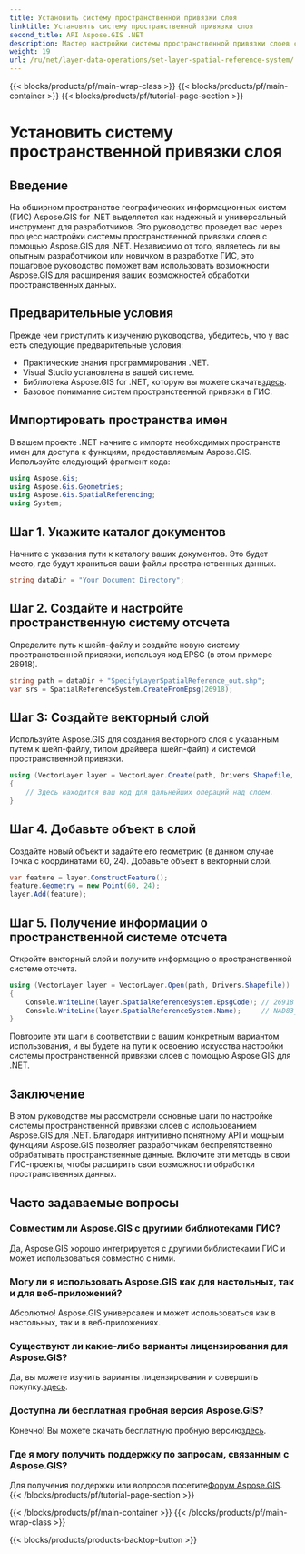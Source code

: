 ```yaml
---
title: Установить систему пространственной привязки слоя
linktitle: Установить систему пространственной привязки слоя
second_title: API Aspose.GIS .NET
description: Мастер настройки системы пространственной привязки слоев с помощью Aspose.GIS for .NET. Повысьте уровень своих ГИС-проектов с помощью этого пошагового руководства.
weight: 19
url: /ru/net/layer-data-operations/set-layer-spatial-reference-system/
---
```


{{< blocks/products/pf/main-wrap-class >}}
{{< blocks/products/pf/main-container >}}
{{< blocks/products/pf/tutorial-page-section >}}

# Установить систему пространственной привязки слоя

## Введение
На обширном пространстве географических информационных систем (ГИС) Aspose.GIS for .NET выделяется как надежный и универсальный инструмент для разработчиков. Это руководство проведет вас через процесс настройки системы пространственной привязки слоев с помощью Aspose.GIS для .NET. Независимо от того, являетесь ли вы опытным разработчиком или новичком в разработке ГИС, это пошаговое руководство поможет вам использовать возможности Aspose.GIS для расширения ваших возможностей обработки пространственных данных.
## Предварительные условия
Прежде чем приступить к изучению руководства, убедитесь, что у вас есть следующие предварительные условия:
- Практические знания программирования .NET.
- Visual Studio установлена в вашей системе.
-  Библиотека Aspose.GIS for .NET, которую вы можете скачать[здесь](https://releases.aspose.com/gis/net/).
- Базовое понимание систем пространственной привязки в ГИС.
## Импортировать пространства имен
В вашем проекте .NET начните с импорта необходимых пространств имен для доступа к функциям, предоставляемым Aspose.GIS. Используйте следующий фрагмент кода:
```csharp
using Aspose.Gis;
using Aspose.Gis.Geometries;
using Aspose.Gis.SpatialReferencing;
using System;
```
## Шаг 1. Укажите каталог документов
Начните с указания пути к каталогу ваших документов. Это будет место, где будут храниться ваши файлы пространственных данных.
```csharp
string dataDir = "Your Document Directory";
```
## Шаг 2. Создайте и настройте пространственную систему отсчета
Определите путь к шейп-файлу и создайте новую систему пространственной привязки, используя код EPSG (в этом примере 26918).
```csharp
string path = dataDir + "SpecifyLayerSpatialReference_out.shp";
var srs = SpatialReferenceSystem.CreateFromEpsg(26918);
```
## Шаг 3: Создайте векторный слой
Используйте Aspose.GIS для создания векторного слоя с указанным путем к шейп-файлу, типом драйвера (шейп-файл) и системой пространственной привязки.
```csharp
using (VectorLayer layer = VectorLayer.Create(path, Drivers.Shapefile, srs))
{
    // Здесь находится ваш код для дальнейших операций над слоем.
}
```
## Шаг 4. Добавьте объект в слой
Создайте новый объект и задайте его геометрию (в данном случае Точка с координатами 60, 24). Добавьте объект в векторный слой.
```csharp
var feature = layer.ConstructFeature();
feature.Geometry = new Point(60, 24);
layer.Add(feature);
```
## Шаг 5. Получение информации о пространственной системе отсчета
Откройте векторный слой и получите информацию о пространственной системе отсчета.
```csharp
using (VectorLayer layer = VectorLayer.Open(path, Drivers.Shapefile))
{
    Console.WriteLine(layer.SpatialReferenceSystem.EpsgCode); // 26918
    Console.WriteLine(layer.SpatialReferenceSystem.Name);     // NAD83_UTM_zone_18N
}
```
Повторите эти шаги в соответствии с вашим конкретным вариантом использования, и вы будете на пути к освоению искусства настройки системы пространственной привязки слоев с помощью Aspose.GIS для .NET.
## Заключение
В этом руководстве мы рассмотрели основные шаги по настройке системы пространственной привязки слоев с использованием Aspose.GIS для .NET. Благодаря интуитивно понятному API и мощным функциям Aspose.GIS позволяет разработчикам беспрепятственно обрабатывать пространственные данные. Включите эти методы в свои ГИС-проекты, чтобы расширить свои возможности обработки пространственных данных.
## Часто задаваемые вопросы
### Совместим ли Aspose.GIS с другими библиотеками ГИС?
Да, Aspose.GIS хорошо интегрируется с другими библиотеками ГИС и может использоваться совместно с ними.
### Могу ли я использовать Aspose.GIS как для настольных, так и для веб-приложений?
Абсолютно! Aspose.GIS универсален и может использоваться как в настольных, так и в веб-приложениях.
### Существуют ли какие-либо варианты лицензирования для Aspose.GIS?
 Да, вы можете изучить варианты лицензирования и совершить покупку.[здесь](https://purchase.aspose.com/buy).
### Доступна ли бесплатная пробная версия Aspose.GIS?
 Конечно! Вы можете скачать бесплатную пробную версию[здесь](https://releases.aspose.com/).
### Где я могу получить поддержку по запросам, связанным с Aspose.GIS?
 Для получения поддержки или вопросов посетите[Форум Aspose.GIS](https://forum.aspose.com/c/gis/33).
{{< /blocks/products/pf/tutorial-page-section >}}

{{< /blocks/products/pf/main-container >}}
{{< /blocks/products/pf/main-wrap-class >}}

{{< blocks/products/products-backtop-button >}}
